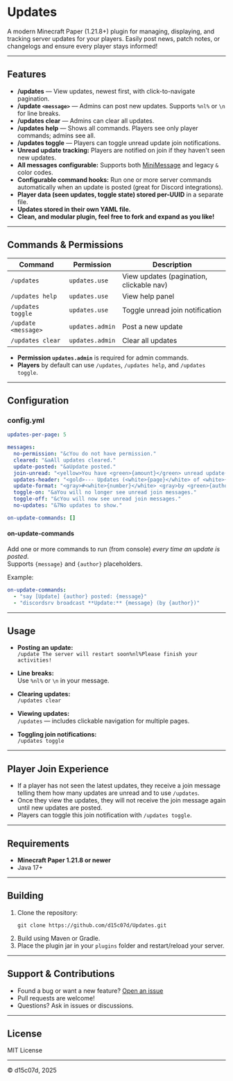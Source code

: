 # Updates

A modern Minecraft Paper (1.21.8+) plugin for managing, displaying, and tracking server updates for your players.
Easily post news, patch notes, or changelogs and ensure every player stays informed!

---

## Features

- **/updates** — View updates, newest first, with click-to-navigate pagination.
- **/update `<message>`** — Admins can post new updates. Supports `%nl%` or `\n` for line breaks.
- **/updates clear** — Admins can clear all updates.
- **/updates help** — Shows all commands. Players see only player commands; admins see all.
- **/updates toggle** — Players can toggle unread update join notifications.
- **Unread update tracking:** Players are notified on join if they haven't seen new updates.
- **All messages configurable:** Supports both [MiniMessage](https://docs.advntr.dev/minimessage/format.html) and legacy `&` color codes.
- **Configurable command hooks:** Run one or more server commands automatically when an update is posted (great for Discord integrations).
- **Player data (seen updates, toggle state) stored per-UUID** in a separate file.
- **Updates stored in their own YAML file.**
- **Clean, and modular plugin, feel free to fork and expand as you like!**

---

## Commands & Permissions

| Command                     | Permission         | Description                                |
|-----------------------------|--------------------|--------------------------------------------|
| `/updates`                  | `updates.use`      | View updates (pagination, clickable nav)   |
| `/updates help`             | `updates.use`      | View help panel                            |
| `/updates toggle`           | `updates.use`      | Toggle unread join notification            |
| `/update <message>`         | `updates.admin`    | Post a new update                          |
| `/updates clear`            | `updates.admin`    | Clear all updates                          |

- **Permission `updates.admin`** is required for admin commands.  
- **Players** by default can use `/updates`, `/updates help`, and `/updates toggle`.

---

## Configuration

### config.yml

```yaml
updates-per-page: 5

messages:
  no-permission: "&cYou do not have permission."
  cleared: "&aAll updates cleared."
  update-posted: "&aUpdate posted."
  join-unread: "<yellow>You have <green>{amount}</green> unread update(s)! Do <white>/updates</white>."
  updates-header: "<gold>--- Updates (<white>{page}</white> of <white>{total}</white>) ---"
  update-format: "<gray>#<white>{number}</white> <gray>by <green>{author}</green>:<reset>\n<white>{message}</white>"
  toggle-on: "&aYou will no longer see unread join messages."
  toggle-off: "&cYou will now see unread join messages."
  no-updates: "&7No updates to show."

on-update-commands: []
```

#### **on-update-commands**

Add one or more commands to run (from console) _every time an update is posted_.  
Supports `{message}` and `{author}` placeholders.

Example:
```yaml
on-update-commands:
  - "say [Update] {author} posted: {message}"
  - "discordsrv broadcast **Update:** {message} (by {author})"
```

---

## Usage

- **Posting an update:**  
  `/update The server will restart soon%nl%Please finish your activities!`
- **Line breaks:**  
  Use `%nl%` or `\n` in your message.

- **Clearing updates:**  
  `/updates clear`

- **Viewing updates:**  
  `/updates` — includes clickable navigation for multiple pages.

- **Toggling join notifications:**  
  `/updates toggle`

---

## Player Join Experience

- If a player has not seen the latest updates, they receive a join message telling them how many updates are unread and to use `/updates`.
- Once they view the updates, they will not receive the join message again until new updates are posted.
- Players can toggle this join notification with `/updates toggle`.

---

## Requirements

- **Minecraft Paper 1.21.8 or newer**
- Java 17+

---

## Building

1. Clone the repository:
   ```
   git clone https://github.com/d15c07d/Updates.git
   ```
2. Build using Maven or Gradle.
3. Place the plugin jar in your `plugins` folder and restart/reload your server.

---

## Support & Contributions

- Found a bug or want a new feature? [Open an issue](https://github.com/d15c07d/Updates/issues)
- Pull requests are welcome!
- Questions? Ask in issues or discussions.

---

## License

MIT License

---

© d15c07d, 2025
